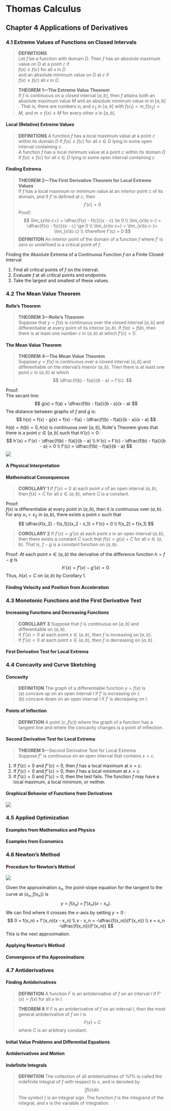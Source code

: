 # Thomas Calculus
## Chapter 4 Applications of Derivatives
### 4.1 Extreme Values of Functions on Closed Intervals
>**DEFINITIONS**   
Let $f$ be a function with domain $D$. Then $f$ has an absolute maximum value on $D$ at a point $c$ if  
$f(x) \le ƒ(c)$ for all $x$ in $D$  
and an absolute minimum value on $D$ at $c$ if  
$f(x) \ge ƒ(c)$  all $x$ in $D$.

>**THEOREM 1—The Extreme Value Theorem**  
If $f$ is continuous on a closed interval $[a, b]$, then $f$ attains both an absolute maximum value $M$ and an absolute minimum value $m$ in $[a, b]$ . That is, there are numbers $x_1$ and $x_2$ in $[a, b]$ with $f(x_1) = m, f(x_2) = M$, and $m \le f(x) \le M$ for every other $x$ in $[a, b]$.
#### Local (Relative) Extreme Values
>**DEFINITIONS** A function $f$ has a local maximum value at a point $c$ within its domain $D$ if $f(x) \le f(c)$ for all $x\in D$ lying in some open interval containing $c$.      
A function $f$ has a local minimum value at a point $c$ within its domain $D$ if $f(x) \ge f(c)$ for all $x\in D$ lying in some open interval containing $c$
#### Finding Extrema
>**THEOREM 2—The First Derivative Theorem for Local Extreme Values**        
>If $f$ has a local maximum or minimum value at an interior point $c$ of its domain, and if $f'$ is defined at $c$, then
>$$
>f'(c) = 0
>$$
Proof:
$$
\lim_{x\to c+} = \dfrac{f(x) - f(c)}{x - c} \le 0 \\
\lim_{x\to c-} = \dfrac{f(x) - f(c)}{x - c} \ge 0 \\
\lim_{x\to c+} = \lim_{x\to c-}= \lim_{x\to c} \\
\therefore f'(c) = 0
$$
>**DEFINITION** An interior point of the domain of a function $f$ where $f'$ is zero or undefined is a critical point of $f$.

Finding the Absolute Extrema of a Continuous Function $f$ on a Finite Closed Interval
1. Find all critical points of $f$ on the interval.
2. Evaluate $f$ at all critical points and endpoints.
3. Take the largest and smallest of these values.
### 4.2 The Mean Value Theorem
#### Rolle’s Theorem
>**THEOREM 3—Rolle’s Theorem**  
Suppose that $y = f(x)$ is continuous over the closed interval $[a, b]$ and differentiable at every point of its interior $(a, b)$. If $f(a) = f(b)$, then there is at least one number $c$ in $(a, b)$ at which $f'(c) = 0$.  
#### The Mean Value Theorem
>**THEOREM 4—The Mean Value Theorem**  
>Suppose $y = f(x)$ is continuous over a closed interval $[a, b]$ and differentiable on the interval’s interior $(a, b)$. Then there is at least one point $c$ in $(a, b)$ at which
>$$
>\dfrac{f(b) - f(a)}{b - a} = f'(c).
>$$

Proof:  
The secant line:
$$
g(x) = f(a) + \dfrac{f(b) - f(a)}{b - a}(x - a)
$$
The distance between graphs of $f$ and $g$ is:  
$$
h(x) = f(x) - g(x) = f(x) - f(a) - \dfrac{f(b) - f(a)}{b - a}(x - a)
$$
$h(a) = h(b) = 0, h(x)$ is continuous over $[a, b]$, Rolle's Theorem gives that there is a point $c \in [a,b]$ such that $h'(c) = 0$:
$$
h'(x) = f'(x) - \dfrac{f(b) - f(a)}{b - a} \\
h'(c) = f'(c) - \dfrac{f(b) - f(a)}{b - a} = 0 \\
f'(c) = \dfrac{f(b) - f(a)}{b - a}
$$
![](../images/Thomas%20Calculus/4-1.jpg)
#### A Physical Interpretation
#### Mathematical Consequences
>**COROLLARY 1** If $f'(x) = 0$ at each point $x$ of an open interval $(a, b)$, then $f(x) = C$ for all $x\in(a, b)$, where $C$ is a constant.

Proof:  
$f(x)$ is differentiable at every point in $(a, b)$, then it is continuous over $(a, b)$. For any $x_1 < x_2$ in $(a, b)$, there exists a point $c$ such that
$$
\dfrac{f(x_2) - f(x_1)}{x_2 - x_1} = f'(c) = 0 \\
f(x_2) = f(x_1)
$$
>**COROLLARY 2** If $f'(x) = g'(x)$ at each point $x$ in an open interval $(a, b)$, then there exists a constant $C$ such that $f(x) = g(x) + C$ for all $x\in(a, b)$. That is, $f - g$ is a constant function on $(a, b)$.  

Proof: 
At each point $x\in(a, b)$ the derivative of the difference function $h = f - g$ is
$$
h'(x) = f'(x) - g'(x) = 0.
$$
Thus, $h(x) = C$ on $(a, b)$ by Corollary 1.
#### Finding Velocity and Position from Acceleration
### 4.3 Monotonic Functions and the First Derivative Test
#### Increasing Functions and Decreasing Functions
>**COROLLARY 3** Suppose that $f$ is continuous on $[a, b]$ and differentiable on $(a, b)$.    
If $f'(x) > 0$ at each point $x\in(a, b)$, then $f$ is increasing on $[a, b]$.  
If $f′(x) < 0$ at each point $x\in(a, b)$, then $f$ is decreasing on $[a, b]$ .
#### First Derivative Test for Local Extrema
### 4.4 Concavity and Curve Sketching
#### Concavity
>**DEFINITION** The graph of a differentiable function $y = f(x)$ is  
(a) concave up on an open interval $I$ if $f'$ is increasing on $I$;    
(b) concave down on an open interval $I$ if $f'$ is decreasing on $I$.
#### Points of Inflection
>**DEFINITION** A point $(c, f(c))$ where the graph of a function has a tangent line and where the concavity changes is a point of inflection.
#### Second Derivative Test for Local Extrema
>**THEOREM 5**—Second Derivative Test for Local Extrema  
Suppose $f''$ is continuous on an open interval that contains $x = c.$
1. If $f'(c) = 0$ and $f''(c) < 0$, then $f$ has a local maximum at $x = c$.
2. If $f'(c) = 0$ and $f''(c) > 0$, then $f$ has a local minimum at $x = c$.
3. If $f'(c) = 0$ and $f''(c) = 0$, then the test fails. The function $f$ may have a local maximum, a local minimum, or neither.
#### Graphical Behavior of Functions from Derivatives
![](../images/Thomas%20Calculus/4-2.jpg)
### 4.5 Applied Optimization
#### Examples from Mathematics and Physics
#### Examples from Economics
### 4.6 Newton’s Method
#### Procedure for Newton’s Method
![](../images/Thomas%20Calculus/4-3.jpg) 

Given the approximation $x_n$, the point-slope equation for the tangent to the curve at $(x_n, f(x_n))$ is 
$$
y = f(x_n) + f'(x_n)(x - x_n).
$$
We can find where it crosses the $x$-axis by setting $y = 0$ :
$$
0 = f(x_n) + f'(x_n)(x - x_n) \\
x - x_n = -\dfrac{f(x_n)}{f'(x_n)} \\
x = x_n -\dfrac{f(x_n)}{f'(x_n)}
$$
This is the next approximation.
#### Applying Newton’s Method
#### Convergence of the Approximations
### 4.7 Antiderivatives
#### Finding Antiderivatives
>**DEFINITION** A function $F$ is an antiderivative of $f$ on an interval $I$ if $F'(x) = f(x)$ for all $x$ in $I$.

>**THEOREM 8** If $F$ is an antiderivative of $f$ on an interval $I$, then the most general antiderivative of $f$ on $I$ is
>$$
>F(x) + C
>$$
>where $C$ is an arbitrary constant.
#### Initial Value Problems and Differential Equations
#### Antiderivatives and Motion
#### Indefinite Integrals
>**DEFINITION** The collection of all antiderivatives of %f% is called the indefinite integral of $f$ with respect to $x$, and is denoted by
>$$
>\int f(x)dx.
>$$
>The symbol $\int$ is an integral sign. The function $f$ is the integrand of the integral, and $x$ is the variable of integration.